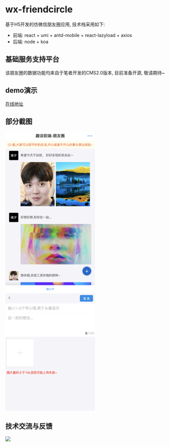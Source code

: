 # wx-friendcircle
基于H5开发的仿微信朋友圈应用, 技术栈采用如下:
* 前端: react + umi + antd-mobile + react-lazyload + axios
* 后端: node + koa

## 基础服务支持平台
该朋友圈的数据功能均来自于笔者开发的CMS2.0版本, 目前准备开源, 敬请期待~
## demo演示
[在线地址](http://zhikume.cn/firendcircle)

## 部分截图
<img src="./1.png" width=280>
<img src="./2.png" width=280>

## 技术交流与反馈
<img src="http://zhikume.cn/uploads/WechatIMG328_1712b38d83e.png" />



